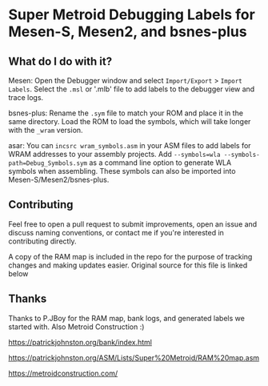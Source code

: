 
# Super Metroid Debugging Labels for Mesen-S, Mesen2, and bsnes-plus

## What do I do with it?

Mesen: Open the Debugger window and select `Import/Export` > `Import Labels`. Select the `.msl` or '.mlb' file to add labels to the debugger view and trace logs.

bsnes-plus: Rename the `.sym` file to match your ROM and place it in the same directory. Load the ROM to load the symbols, which will take longer with the `_wram` version.

asar: You can `incsrc wram_symbols.asm` in your ASM files to add labels for WRAM addresses to your assembly projects. Add `--symbols=wla --symbols-path=Debug_Symbols.sym` as a command line option to generate WLA symbols when assembling. These symbols can also be imported into Mesen-S/Mesen2/bsnes-plus.


## Contributing

Feel free to open a pull request to submit improvements, open an issue and discuss naming conventions, or contact me if you're interested in contributing directly.

A copy of the RAM map is included in the repo for the purpose of tracking changes and making updates easier. Original source for this file is linked below


## Thanks

Thanks to P.JBoy for the RAM map, bank logs, and generated labels we started with. Also Metroid Construction :)

https://patrickjohnston.org/bank/index.html

https://patrickjohnston.org/ASM/Lists/Super%20Metroid/RAM%20map.asm

https://metroidconstruction.com/
